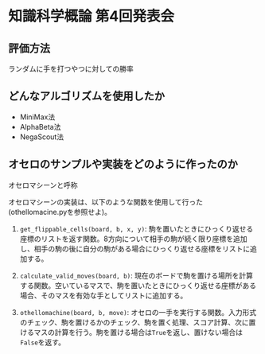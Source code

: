 # 知識科学概論 第4回発表会

## 評価方法

ランダムに手を打つやつに対しての勝率

## どんなアルゴリズムを使用したか

- MiniMax法
- AlphaBeta法
- NegaScout法

## オセロのサンプルや実装をどのように作ったのか

オセロマシーンと呼称

オセロマシーンの実装は、以下のような関数を使用して行った(othellomacine.pyを参照せよ)。

1. `get_flippable_cells(board, b, x, y)`: 駒を置いたときにひっくり返せる座標のリストを返す関数。8方向について相手の駒が続く限り座標を追加し、相手の駒の後に自分の駒がある場合にひっくり返せる座標をリストに追加する。

2. `calculate_valid_moves(board, b)`: 現在のボードで駒を置ける場所を計算する関数。空いているマスで、駒を置いたときにひっくり返せる座標がある場合、そのマスを有効な手としてリストに追加する。

3. `othellomachine(board, b, move)`: オセロの一手を実行する関数。入力形式のチェック、駒を置けるかのチェック、駒を置く処理、スコア計算、次に置けるマスの計算を行う。駒を置ける場合は`True`を返し、置けない場合は`False`を返す。
